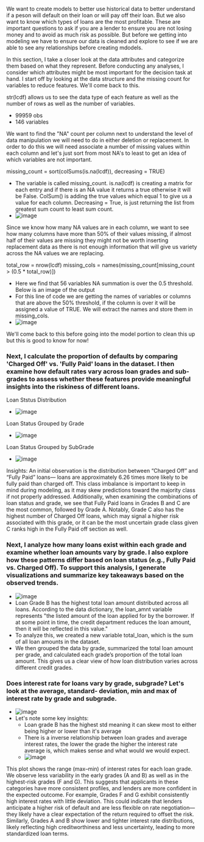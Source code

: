 We want to create models to better use historical data to better understand if a peson will default on their loan or will pay off their loan. But we also want to know which types of loans are the most profitable. These are important questions to ask if you are a lender to ensure you are not losing money and to avoid as much risk as possible. But before we getting into modeling we have to ensure our data is cleaned and explore to see if we are able to see any relationships before creating mdodels.

In this section, I take a closer look at the data attributes and categorize them based on what they represent. Before conducting any analyses, I consider which attributes might be most important for the decision task at hand. I start off by looking at the data structure and the missing count for variables to reduce features. We'll come back to this. 

str(lcdf) allows us to see the data type of each feature as well as the number of rows as well as the number of variables. 
  - 99959 obs
  - 146 variables

We want to find the "NA" count per column next to understand the level of data manipulation we will need to do in either deletion or replacement. In order to do this we will need associate a number of missing values within each column and let's just sort from most NA's to least to get an idea of which variables are not important. 

missing_count = sort(colSums(is.na(lcdf)), decreasing = TRUE) 
  - The variable is called missing_count. is.na(lcdf) is creating a matrix for each entry and if there is an NA value it returns a true otherwise it will be False. ColSum() is adding the true values which equal 1 to give us a value for each column. Decreasing = True, is just returning the list from greatest sum count to least sum count. 
  - ![image](https://github.com/user-attachments/assets/38428eb9-7082-4972-8821-03dee8bdbe55)

Since we know how many NA values are in each column, we want to see how many columns have more than 50% of their values missing, if almost half of their values are missing they might not be worth inserting replacement data as there is not enough information that will give us variety across the NA values we are replacing.

total_row = nrow(lcdf) 
missing_cols = names(missing_count[missing_count > (0.5 * total_row)])
  - Here we find that 56 variables NA summation is over the 0.5 threshold. Below is an image of the output
  - For this line of code we are getting the names of variables or columns that are above the 50% threshold, if the column is over it will be assigned a value of TRUE. We will extract the names and store them in missing_cols.
  - ![image](https://github.com/user-attachments/assets/8303743e-2dfd-4b97-9442-4fd70fe17157)

We'll come back to this before going into the model portion to clean this up but this is good to know for now!


### Next, I calculate the proportion of defaults by comparing 'Charged Off' vs. 'Fully Paid' loans in the dataset. I then examine how default rates vary across loan grades and sub-grades to assess whether these features provide meaningful insights into the riskiness of different loans.

Loan Ststus Distribution
  - ![image](https://github.com/user-attachments/assets/5093d47e-b155-48b2-9b02-0150e363f13f)

Loan Status Grouped by Grade 
  - ![image](https://github.com/user-attachments/assets/48815585-50a3-4c98-822b-1d740c63e78b)

Loan Status Grouped by SubGrade 
  - ![image](https://github.com/user-attachments/assets/7af0314e-6f93-47ce-93f4-227e62b0b02b)

Insights:
An initial observation is the distribution between “Charged Off” and “Fully Paid” loans— loans are approximately 6.26 times more likely to be fully paid than charged off. This class imbalance is important to keep in mind during modeling, as it may skew predictions toward the majority class if not properly addressed. Additionally, when examining the combinations of loan status and grade, we see that Fully Paid loans in Grades B and C are the most common, followed by Grade A. Notably, Grade C also has the highest number of Charged Off loans, which may signal a higher risk associated with this grade, or it can be the most uncertain grade class given C ranks high in the Fully Paid off section as well. 


### Next, I analyze how many loans exist within each grade and examine whether loan amounts vary by grade. I also explore how these patterns differ based on loan status (e.g., Fully Paid vs. Charged Off). To support this analysis, I generate visualizations and summarize key takeaways based on the observed trends.

  - ![image](https://github.com/user-attachments/assets/bd875f20-e9a5-4294-910b-ac29a1dde4f1)
  - Loan Grade B has the highest total loan amount distributed across all loans. According to the data dictionary, the loan_amnt variable represents "the listed amount of the loan applied for by the borrower. If at some point in time, the credit department reduces the loan amount, then it will be reflected in this value."
  - To analyze this, we created a new variable total_loan, which is the sum of all loan amounts in the dataset.
  - We then grouped the data by grade, summarized the total loan amount per grade, and calculated each grade’s proportion of the total loan amount. This gives us a clear view of how loan distribution varies across different credit grades.

 ### Does interest rate for loans vary by grade, subgrade? Let's look at the average, standard- deviation, min and max of interest rate by grade and subgrade. 

   - ![image](https://github.com/user-attachments/assets/c51d0d94-7f81-4e8e-b407-f0626b5f32fc)
  - Let's note some key insights:
      - Loan grade B has the highest std meaning it can skew most to either being higher or lower than it's average
      - There is a inverse relationship between loan grades and average interest rates, the lower the grade the higher the interest rate average is, which makes sense and what would we would expect.
      - ![image](https://github.com/user-attachments/assets/e69eba78-a421-4c99-b8d1-64782aee6c77)

This plot shows the range (max–min) of interest rates for each loan grade. We observe less variability in the early grades (A and B) as well as in the highest-risk grades (F and G). This suggests that applicants in these categories have more consistent profiles, and lenders are more confident in the expected outcome.
For example, Grades F and G exhibit consistently high interest rates with little deviation. This could indicate that lenders anticipate a higher risk of default and are less flexible on rate negotiation—they likely have a clear expectation of the return required to offset the risk.
Similarly, Grades A and B show lower and tighter interest rate distributions, likely reflecting high creditworthiness and less uncertainty, leading to more standardized loan terms.
